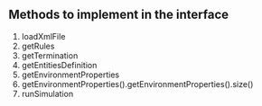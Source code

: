 ## Methods to implement in the interface

1. loadXmlFile
2. getRules
3. getTermination
4. getEntitiesDefinition
5. getEnvironmentProperties
6. getEnvironmentProperties().getEnvironmentProperties().size()
6. runSimulation